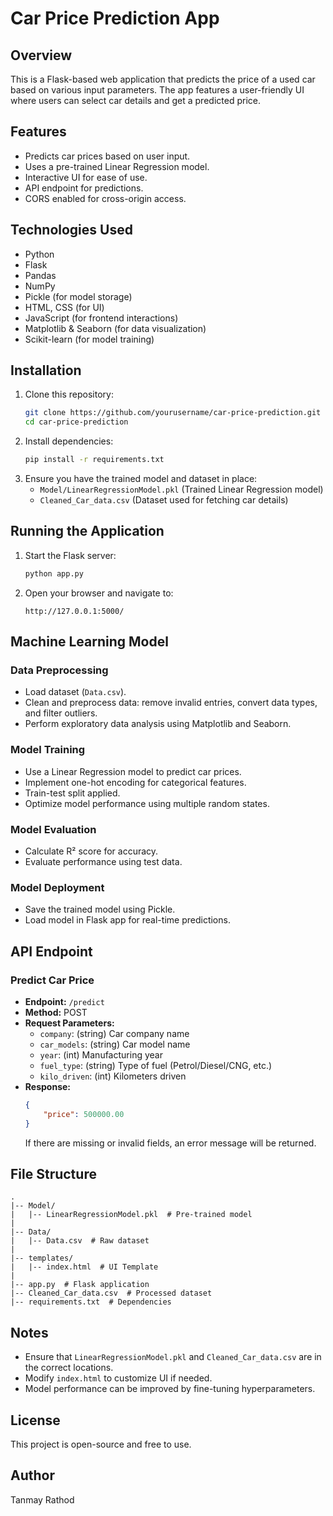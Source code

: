 # Car Price Prediction App

## Overview
This is a Flask-based web application that predicts the price of a used car based on various input parameters. The app features a user-friendly UI where users can select car details and get a predicted price.

## Features
- Predicts car prices based on user input.
- Uses a pre-trained Linear Regression model.
- Interactive UI for ease of use.
- API endpoint for predictions.
- CORS enabled for cross-origin access.

## Technologies Used
- Python
- Flask
- Pandas
- NumPy
- Pickle (for model storage)
- HTML, CSS (for UI)
- JavaScript (for frontend interactions)
- Matplotlib & Seaborn (for data visualization)
- Scikit-learn (for model training)

## Installation
1. Clone this repository:
   ```sh
   git clone https://github.com/yourusername/car-price-prediction.git
   cd car-price-prediction
   ```
2. Install dependencies:
   ```sh
   pip install -r requirements.txt
   ```
3. Ensure you have the trained model and dataset in place:
   - `Model/LinearRegressionModel.pkl` (Trained Linear Regression model)
   - `Cleaned_Car_data.csv` (Dataset used for fetching car details)

## Running the Application
1. Start the Flask server:
   ```sh
   python app.py
   ```
2. Open your browser and navigate to:
   ```
   http://127.0.0.1:5000/
   ```

## Machine Learning Model
### Data Preprocessing
- Load dataset (`Data.csv`).
- Clean and preprocess data: remove invalid entries, convert data types, and filter outliers.
- Perform exploratory data analysis using Matplotlib and Seaborn.

### Model Training
- Use a Linear Regression model to predict car prices.
- Implement one-hot encoding for categorical features.
- Train-test split applied.
- Optimize model performance using multiple random states.

### Model Evaluation
- Calculate R² score for accuracy.
- Evaluate performance using test data.

### Model Deployment
- Save the trained model using Pickle.
- Load model in Flask app for real-time predictions.

## API Endpoint
### Predict Car Price
- **Endpoint:** `/predict`
- **Method:** POST
- **Request Parameters:**
  - `company`: (string) Car company name
  - `car_models`: (string) Car model name
  - `year`: (int) Manufacturing year
  - `fuel_type`: (string) Type of fuel (Petrol/Diesel/CNG, etc.)
  - `kilo_driven`: (int) Kilometers driven
- **Response:**
  ```json
  {
      "price": 500000.00
  }
  ```
  If there are missing or invalid fields, an error message will be returned.

## File Structure
```
.
|-- Model/
|   |-- LinearRegressionModel.pkl  # Pre-trained model
|
|-- Data/
|   |-- Data.csv  # Raw dataset
|
|-- templates/
|   |-- index.html  # UI Template
|
|-- app.py  # Flask application
|-- Cleaned_Car_data.csv  # Processed dataset
|-- requirements.txt  # Dependencies
```

## Notes
- Ensure that `LinearRegressionModel.pkl` and `Cleaned_Car_data.csv` are in the correct locations.
- Modify `index.html` to customize UI if needed.
- Model performance can be improved by fine-tuning hyperparameters.

## License
This project is open-source and free to use.

## Author
Tanmay Rathod

